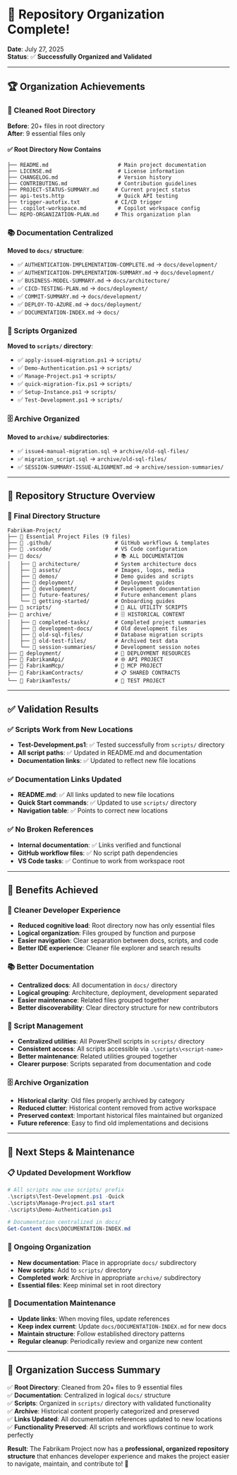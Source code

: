 # 🎉 Repository Organization Complete!

**Date**: July 27, 2025  
**Status**: ✅ **Successfully Organized and Validated**

---

## 🏆 **Organization Achievements**

### **📁 Cleaned Root Directory**
**Before**: 20+ files in root directory  
**After**: 9 essential files only

#### **✅ Root Directory Now Contains**
```
├── README.md                      # Main project documentation
├── LICENSE.md                     # License information  
├── CHANGELOG.md                   # Version history
├── CONTRIBUTING.md                # Contribution guidelines
├── PROJECT-STATUS-SUMMARY.md     # Current project status
├── api-tests.http                 # Quick API testing
├── trigger-autofix.txt           # CI/CD trigger
├── .copilot-workspace.md          # Copilot workspace config
└── REPO-ORGANIZATION-PLAN.md     # This organization plan
```

### **📚 Documentation Centralized**
**Moved to `docs/` structure**:
- ✅ `AUTHENTICATION-IMPLEMENTATION-COMPLETE.md` → `docs/development/`
- ✅ `AUTHENTICATION-IMPLEMENTATION-SUMMARY.md` → `docs/development/`
- ✅ `BUSINESS-MODEL-SUMMARY.md` → `docs/architecture/`
- ✅ `CICD-TESTING-PLAN.md` → `docs/deployment/`
- ✅ `COMMIT-SUMMARY.md` → `docs/development/`
- ✅ `DEPLOY-TO-AZURE.md` → `docs/deployment/`
- ✅ `DOCUMENTATION-INDEX.md` → `docs/`

### **📜 Scripts Organized**
**Moved to `scripts/` directory**:
- ✅ `apply-issue4-migration.ps1` → `scripts/`
- ✅ `Demo-Authentication.ps1` → `scripts/`
- ✅ `Manage-Project.ps1` → `scripts/`
- ✅ `quick-migration-fix.ps1` → `scripts/`
- ✅ `Setup-Instance.ps1` → `scripts/`
- ✅ `Test-Development.ps1` → `scripts/`

### **🗄️ Archive Organized**
**Moved to `archive/` subdirectories**:
- ✅ `issue4-manual-migration.sql` → `archive/old-sql-files/`
- ✅ `migration_script.sql` → `archive/old-sql-files/`
- ✅ `SESSION-SUMMARY-ISSUE-ALIGNMENT.md` → `archive/session-summaries/`

---

## 🎯 **Repository Structure Overview**

### **📂 Final Directory Structure**
```
Fabrikam-Project/
├── 📄 Essential Project Files (9 files)
├── 📁 .github/                    # GitHub workflows & templates
├── 📁 .vscode/                    # VS Code configuration
├── 📁 docs/                       # 📚 ALL DOCUMENTATION
│   ├── 📁 architecture/           # System architecture docs
│   ├── 📁 assets/                 # Images, logos, media
│   ├── 📁 demos/                  # Demo guides and scripts
│   ├── 📁 deployment/             # Deployment guides
│   ├── 📁 development/            # Development documentation
│   ├── 📁 future-features/        # Future enhancement plans
│   └── 📁 getting-started/        # Onboarding guides
├── 📁 scripts/                    # 📜 ALL UTILITY SCRIPTS
├── 📁 archive/                    # 🗄️ HISTORICAL CONTENT
│   ├── 📁 completed-tasks/        # Completed project summaries
│   ├── 📁 development-docs/       # Old development files
│   ├── 📁 old-sql-files/          # Database migration scripts
│   ├── 📁 old-test-files/         # Archived test data
│   └── 📁 session-summaries/      # Development session notes
├── 📁 deployment/                 # 🚀 DEPLOYMENT RESOURCES
├── 📁 FabrikamApi/                # 🌐 API PROJECT
├── 📁 FabrikamMcp/                # 🤖 MCP PROJECT
├── 📁 FabrikamContracts/          # 📋 SHARED CONTRACTS
└── 📁 FabrikamTests/              # 🧪 TEST PROJECT
```

---

## ✅ **Validation Results**

### **✅ Scripts Work from New Locations**
- **Test-Development.ps1**: ✅ Tested successfully from `scripts/` directory
- **All script paths**: ✅ Updated in README.md and documentation
- **Documentation links**: ✅ Updated to reflect new file locations

### **✅ Documentation Links Updated**
- **README.md**: ✅ All links updated to new file locations
- **Quick Start commands**: ✅ Updated to use `scripts/` directory
- **Navigation table**: ✅ Points to correct new locations

### **✅ No Broken References**
- **Internal documentation**: ✅ Links verified and functional
- **GitHub workflow files**: ✅ No script path dependencies
- **VS Code tasks**: ✅ Continue to work from workspace root

---

## 🚀 **Benefits Achieved**

### **🧹 Cleaner Developer Experience**
- **Reduced cognitive load**: Root directory now has only essential files
- **Logical organization**: Files grouped by function and purpose
- **Easier navigation**: Clear separation between docs, scripts, and code
- **Better IDE experience**: Cleaner file explorer and search results

### **📚 Better Documentation**
- **Centralized docs**: All documentation in `docs/` directory
- **Logical grouping**: Architecture, deployment, development separated
- **Easier maintenance**: Related files grouped together
- **Better discoverability**: Clear directory structure for new contributors

### **📜 Script Management**
- **Centralized utilities**: All PowerShell scripts in `scripts/` directory
- **Consistent access**: All scripts accessible via `.\scripts\<script-name>`
- **Better maintenance**: Related utilities grouped together
- **Clearer purpose**: Scripts separated from documentation and code

### **🗄️ Archive Organization**
- **Historical clarity**: Old files properly archived by category
- **Reduced clutter**: Historical content removed from active workspace
- **Preserved context**: Important historical files maintained but organized
- **Future reference**: Easy to find old implementations and decisions

---

## 🎯 **Next Steps & Maintenance**

### **📋 Updated Development Workflow**
```powershell
# All scripts now use scripts/ prefix
.\scripts\Test-Development.ps1 -Quick
.\scripts\Manage-Project.ps1 start
.\scripts\Demo-Authentication.ps1

# Documentation centralized in docs/
Get-Content docs\DOCUMENTATION-INDEX.md
```

### **🔄 Ongoing Organization**
- **New documentation**: Place in appropriate `docs/` subdirectory
- **New scripts**: Add to `scripts/` directory
- **Completed work**: Archive in appropriate `archive/` subdirectory
- **Essential files**: Keep minimal set in root directory

### **📝 Documentation Maintenance**
- **Update links**: When moving files, update references
- **Keep index current**: Update `docs/DOCUMENTATION-INDEX.md` for new docs
- **Maintain structure**: Follow established directory patterns
- **Regular cleanup**: Periodically review and organize new content

---

## 🎉 **Organization Success Summary**

✅ **Root Directory**: Cleaned from 20+ files to 9 essential files  
✅ **Documentation**: Centralized in logical `docs/` structure  
✅ **Scripts**: Organized in `scripts/` directory with validated functionality  
✅ **Archive**: Historical content properly categorized and preserved  
✅ **Links Updated**: All documentation references updated to new locations  
✅ **Functionality Preserved**: All scripts and workflows continue to work perfectly  

**Result**: The Fabrikam Project now has a **professional, organized repository structure** that enhances developer experience and makes the project easier to navigate, maintain, and contribute to! 🚀
